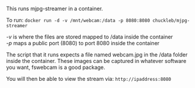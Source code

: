 This runs mjpg-streamer in a container.

To run:
    `docker run -d -v /mnt/webcam:/data -p 8080:8080 chuckleb/mjpg-streamer`
    
*-v* is where the files are stored mapped to /data inside the container  
*-p* maps a public port (8080) to port 8080 inside the container

The script that it runs expects a file named webcam.jpg in the /data folder inside the container. These images can be captured in whatever software you want, fswebcam is a good package. 

You will then be able to view the stream via: `http://ipaddress:8080`
    
